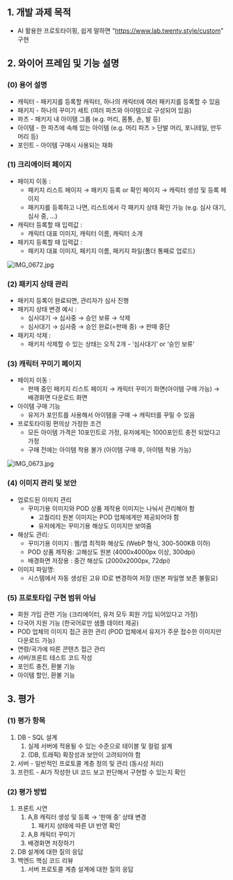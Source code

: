 ## 1. 개발 과제 목적

- AI 활용한 프로토타이핑, 쉽게 말하면 "https://www.lab.twenty.style/custom" 구현

## 2. 와이어 프레임 및 기능 설명

### (0) 용어 설명

- 캐릭터 - 패키지를 등록할 캐릭터, 하나의 캐릭터에 여러 패키지를 등록할 수 있음
- 패키지 - 하나의 꾸미기 세트 (여러 파츠와 아이템으로 구성되어 있음)
- 파츠 - 패키지 내 아이템 그룹 (e.g. 머리, 몸통, 손, 발 등)
- 아이템 - 한 파츠에 속해 있는 아이템 (e.g. 머리 파츠 > 단발 머리, 포니테일, 만두 머리 등)
- 포인트 - 아이템 구매시 사용되는 재화

### (1) 크리에이터 페이지

- 페이지 이동 :
    - 패키지 리스트 페이지 → 패키지 등록 or 확인 페이지 → 캐릭터 생성 및 등록 페이지
    - 패키지를 등록하고 나면, 리스트에서 각 패키지 상태 확인 가능 (e.g. 심사 대기, 심사 중, …)
- 캐릭터 등록할 때 입력값 :
    - 캐릭터 대표 이미지, 캐릭터 이름, 캐릭터 소개
- 패키지 등록할 때 입력값 :
    - 패키지 대표 이미지, 패키지 이름, 패키지 파일(폴더 통째로 업로드)

![IMG_0672.jpg](attachment:a88efec1-a929-4c12-82ab-fbd700606421:IMG_0672.jpg)

### (2) 패키지 상태 관리

- 패키지 등록이 완료되면, 관리자가 심사 진행
- 패키지 상태 변경 예시 :
    - 심사대기 → 심사중 → 승인 보류 → 삭제
    - 심사대기 → 심사중 → 승인 완료(=판매 중) → 판매 중단
- 패키지 삭제 :
    - 패키지 삭제할 수 있는 상태는 오직 2개 - ‘심사대기’ or ‘승인 보류’

### (3) 캐릭터 꾸미기 페이지

- 페이지 이동 :
    - 판매 중인 패키지 리스트 페이지 →  캐릭터 꾸미기 화면(아이템 구매 가능) → 배경화면 다운로드 화면
- 아이템 구매 기능
    - 유저가 포인트를 사용해서 아이템을 구매 → 캐릭터를 꾸밀 수 있음
- 프로토타이핑 편의상 가정한 조건
    - 모든 아이템 가격은 10포인트로 가정, 유저에게는 1000포인트 충전 되었다고 가정
    - 구매 전에는 아이템 착용 불가 (아이템 구매 후, 아이템 착용 가능)

![IMG_0673.jpg](attachment:780b5089-363f-487c-87ff-e3d744b7a881:IMG_0673.jpg)

### (4) 이미지 관리 및 보안

- 업로드된 이미지 관리
    - 꾸미기용 이미지와 POD 상품 제작용 이미지는 나눠서 관리해야 함
        - 고퀄리티 원본 이미지는 POD 업체에게만 제공되어야 함
        - 유저에게는 꾸미기용 해상도 이미지만 보여줌
- 해상도 관리:
    - 꾸미기용 이미지 : 웹/앱 최적화 해상도 (WebP 형식, 300-500KB 이하)
    - POD 상품 제작용: 고해상도 원본 (4000x4000px 이상, 300dpi)
    - 배경화면 저장용 : 중간 해상도 (2000x2000px, 72dpi)
- 이미지 파일명:
    - 시스템에서 자동 생성된 고유 ID로 변경하여 저장 (원본 파일명 보존 불필요)

### (5) 프로토타입 구현 범위 아님

- 회원 가입 관련 기능 (크리에이터, 유저 모두 회원 가입 되어있다고 가정)
- 다국어 지원 기능 (한국어로만 샘플 데이터 제공)
- POD 업체의 이미지 접근 권한 관리 (POD 업체에서 유저가 주문 접수한 이미지만 다운로드 가능)
- 연령/국가에 따른 콘텐츠 접근 관리
- 서버/프론트 테스트 코드 작성
- 포인트 충전, 환불 기능
- 아이템 할인, 환불 기능

## 3. 평가

### (1) 평가 항목

1. DB - SQL 설계
    1. 실제 서버에 적용될 수 있는 수준으로 테이블 및 컬럼 설계
    2. (DB, 트래픽) 확장성과 보안이 고려되어야 함
2. 서버 - 일반적인 프로토콜 계층 정의 및 관리 (동시성 처리) 
3. 프런트 - AI가 작성한 UI 코드 보고 판단해서 구현할 수 있는지 확인

### (2) 평가 방법

1. 프론트 시연
    1. A,B 캐릭터 생성 및 등록 → ‘판매 중’ 상태 변경
        1. 패키지 상태에 따른 UI 반영 확인
    2. A,B 캐릭터 꾸미기
    3. 배경화면 저장하기
2. DB 설계에 대한 질의 응답
3. 백엔드 핵심 코드 리뷰
    1. 서버 프로토콜 계층 설계에 대한 질의 응답
